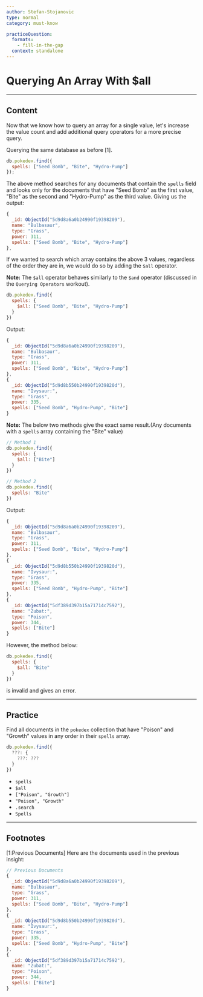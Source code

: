```yaml
---
author: Stefan-Stojanovic
type: normal
category: must-know

practiceQuestion:
  formats:
    - fill-in-the-gap
  context: standalone
---
```


# Querying An Array With $all


---

## Content

Now that we know how to query an array for a single value, let's increase the value count and add additional query operators for a more precise query.

Querying the same database as before [1].

```js
db.pokedex.find({
  spells: ["Seed Bomb", "Bite", "Hydro-Pump"]
});
```

The above method searches for any documents that contain the `spells` field and looks only for the documents that have "Seed Bomb" as the first value, "Bite" as the second and "Hydro-Pump" as the third value. Giving us the output:

```javascript
{
  _id: ObjectId("5d9d8a6a0b24990f19398209"),
  name: "Bulbasaur",
  type: "Grass",
  power: 311,
  spells: ["Seed Bomb", "Bite", "Hydro-Pump"]
},
```

If we wanted to search which array contains the above 3 values, regardless of the order they are in, we would do so by adding the `$all` operator. 

**Note:** The `$all` operator behaves similarly to the `$and` operator (discussed in the `Querying Operators` workout).

```javascript
db.pokedex.find({
  spells: {
    $all: ["Seed Bomb", "Bite", "Hydro-Pump"]
  }
})
```

Output:

```javascript
{
  _id: ObjectId("5d9d8a6a0b24990f19398209"),
  name: "Bulbasaur",
  type: "Grass",
  power: 311,
  spells: ["Seed Bomb", "Bite", "Hydro-Pump"]
},
{
  _id: ObjectId("5d9d8b550b24990f1939820d"),
  name: "Ivysaur:",
  type: "Grass",
  power: 335,
  spells: ["Seed Bomb", "Hydro-Pump", "Bite"]
}
```

**Note:** The below two methods give the exact same result.(Any documents with a `spells` array containing the "Bite" value)

```javascript
// Method 1
db.pokedex.find({
  spells: {
    $all: ["Bite"]
  }
})

// Method 2
db.pokedex.find({ 
  spells: "Bite" 
})
```

Output:

```javascript
{
  _id: ObjectId("5d9d8a6a0b24990f19398209"),
  name: "Bulbasaur",
  type: "Grass",
  power: 311,
  spells: ["Seed Bomb", "Bite", "Hydro-Pump"]
},
{
  _id: ObjectId("5d9d8b550b24990f1939820d"),
  name: "Ivysaur:",
  type: "Grass",
  power: 335,
  spells: ["Seed Bomb", "Hydro-Pump", "Bite"]
},
{
  _id: ObjectId("5df389d397b15a71714c7592"),
  name: "Zubat:",
  type: "Poison",
  power: 344,
  spells: ["Bite"]
}
```

However, the method below:

```javascript
db.pokedex.find({
  spells: {
    $all: "Bite"
  }
})
```

is invalid and gives an error.


---

## Practice

Find all documents in the `pokedex` collection that have "Poison" and "Growth" values in any order in their `spells` array.

```javascript
db.pokedex.find({
  ???: {
    ???: ???
  }
})
```

- `spells`
- `$all`
- `["Poison", "Growth"]`
- `"Poison", "Growth"`
- `.search`
- `Spells`


---

## Footnotes

[1:Previous Documents]
Here are the documents used in the previous insight:

```javascript
// Previous Documents
{
  _id: ObjectId("5d9d8a6a0b24990f19398209"),
  name: "Bulbasaur",
  type: "Grass",
  power: 311,
  spells: ["Seed Bomb", "Bite", "Hydro-Pump"]
},
{
  _id: ObjectId("5d9d8b550b24990f1939820d"),
  name: "Ivysaur:",
  type: "Grass",
  power: 335,
  spells: ["Seed Bomb", "Hydro-Pump", "Bite"]
},
{
  _id: ObjectId("5df389d397b15a71714c7592"),
  name: "Zubat:",
  type: "Poison",
  power: 344,
  spells: ["Bite"]
}
```
